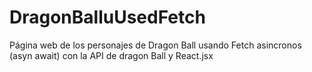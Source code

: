 # DragonBalluUsedFetch
Página web de los personajes de Dragon Ball usando Fetch asincronos (asyn await) con la API de dragon Ball  y React.jsx
